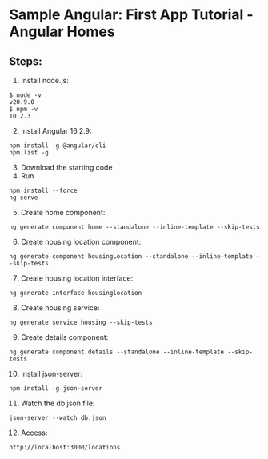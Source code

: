 # Sample Angular: First App Tutorial - Angular Homes

## Steps:

1. Install node.js:

```
$ node -v
v20.9.0
$ npm -v
10.2.3
```

2. Install Angular 16.2.9:

```
npm install -g @angular/cli
npm list -g
```

3. Download the starting code
4. Run

```
npm install --force
ng serve
```

5. Create home component:

```
ng generate component home --standalone --inline-template --skip-tests
```

6. Create housing location component:

```
ng generate component housingLocation --standalone --inline-template --skip-tests
```

7. Create housing location interface:

```
ng generate interface housinglocation
```

8. Create housing service:

```
ng generate service housing --skip-tests
```

9. Create details component:

```
ng generate component details --standalone --inline-template --skip-tests
```

10. Install json-server:

```
npm install -g json-server
```

11. Watch the db.json file:

```
json-server --watch db.json
```

12. Access:

```
http://localhost:3000/locations
```
